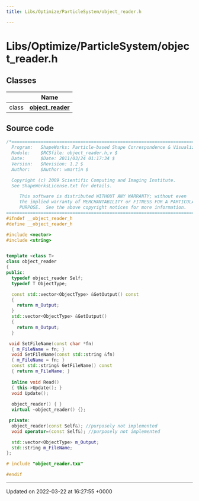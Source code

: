 ```yaml
---
title: Libs/Optimize/ParticleSystem/object_reader.h

---
```


# Libs/Optimize/ParticleSystem/object_reader.h



## Classes

|                | Name           |
| -------------- | -------------- |
| class | **[object_reader](../Classes/classobject__reader.md)**  |




## Source code

```cpp
/*=========================================================================
  Program:   ShapeWorks: Particle-based Shape Correspondence & Visualization
  Module:    $RCSfile: object_reader.h,v $
  Date:      $Date: 2011/03/24 01:17:34 $
  Version:   $Revision: 1.2 $
  Author:    $Author: wmartin $

  Copyright (c) 2009 Scientific Computing and Imaging Institute.
  See ShapeWorksLicense.txt for details.

     This software is distributed WITHOUT ANY WARRANTY; without even 
     the implied warranty of MERCHANTABILITY or FITNESS FOR A PARTICULAR 
     PURPOSE.  See the above copyright notices for more information.
=========================================================================*/
#ifndef __object_reader_h
#define __object_reader_h

#include <vector>
#include <string>


template <class T>
class object_reader 
{
public:
  typedef object_reader Self;
  typedef T ObjectType;

  const std::vector<ObjectType> &GetOutput() const
  {
    return m_Output;
  }
  std::vector<ObjectType> &GetOutput()
  {
    return m_Output;
  }

 void SetFileName(const char *fn)
  { m_FileName = fn; }
  void SetFileName(const std::string &fn)
  { m_FileName = fn; }
  const std::string& GetFileName() const
  { return m_FileName; }
  
  inline void Read()
  { this->Update(); }
  void Update();
  
  object_reader() { }
  virtual ~object_reader() {};

 private:
  object_reader(const Self&); //purposely not implemented
  void operator=(const Self&); //purposely not implemented

  std::vector<ObjectType> m_Output;
  std::string m_FileName;
};

# include "object_reader.txx"

#endif
```


-------------------------------

Updated on 2022-03-22 at 16:27:55 +0000
